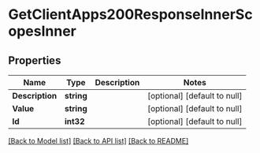 # GetClientApps200ResponseInnerScopesInner

## Properties
Name | Type | Description | Notes
------------ | ------------- | ------------- | -------------
**Description** | **string** |  | [optional] [default to null]
**Value** | **string** |  | [optional] [default to null]
**Id** | **int32** |  | [optional] [default to null]

[[Back to Model list]](../README.md#documentation-for-models) [[Back to API list]](../README.md#documentation-for-api-endpoints) [[Back to README]](../README.md)

